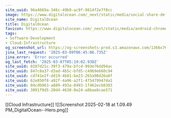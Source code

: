 ```yaml
---
site_uuid: 96a4669a-346c-49b9-ac9f-9814f2e7f0cc
image: https://www.digitalocean.com/_next/static/media/social-share-default.e8530e9e.jpeg
site_name: DigitalOcean
title: DigitalOcean
favicon: https://www.digitalocean.com/_next/static/media/android-chrome-512x512.5f2e6221.png
tags:
- Software-Development
- Cloud-Infrastructure
og_screenshot_url: https://og-screenshots-prod.s3.amazonaws.com/1366x768/80/false/399f1c951f7294deb9f1126dac6645317590a67b2723e2940a0727b8ad682566.jpeg
jina_last_request: '2025-03-09T06:45:06.735Z'
jina_error: 'Error occurred'
og_last_fetch: '2025-03-07T05:19:02.930Z'
site_uuid: 0287d21c-39f3-479a-bfcd-993e76dd94ac
site_uuid: 847c8a37-d3ad-4b5c-bfd5-c4969e660c94
site_uuid: cd741e2f-dd19-4b81-be23-265a90d26a8f
site_uuid: 62e850f8-a92f-4a96-a2f1-475479947da1
site_uuid: 04cdb963-a889-493a-8493-1f462ecb8383
site_uuid: 3091f9d5-20d4-4630-8e24-a8bae8cae571
---
```

[[Cloud Infrastructure]]
![[Screenshot 2025-02-18 at 1.09.49 PM_DigitalOcean--Hero.png]]
